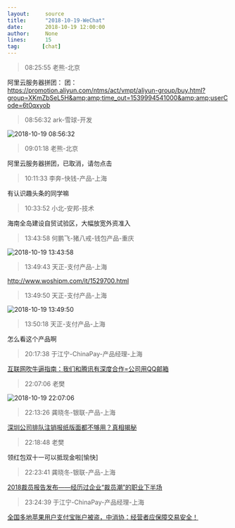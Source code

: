 ```yaml
---
layout:     source 
title:      "2018-10-19-WeChat"
date:       2018-10-19 12:00:00
author:     None
lines:      15 
tag:       [chat]
---
```

> 08:25:55  老熊-北京  
   
阿里云服务器拼团： 团： https://promotion.aliyun.com/ntms/act/vmpt/aliyun-group/buy.html?group=XKmZbSeL5H&amp;amp;time_out=1539994541000&amp;amp;userCode=6t0qxyob  
   
> 08:56:32  ark-雪球-开发  
   
![2018-10-19 08:56:32](http://static.cocolian.cn/img/20181019_085632.png) 
   
> 09:01:18  老熊-北京  
   
阿里云服务器拼团，已取消，请勿点击  
   
> 10:11:33  李奔-快钱-产品-上海  
   
有认识趣头条的同学嘛  
   
> 10:33:52  小北-安邦-技术  
   
海南全岛建设自贸试验区，大幅放宽外资准入  
   
> 13:43:58  何鹏飞-猪八戒-钱包产品-重庆  
   
![2018-10-19 13:43:58](http://static.cocolian.cn/img/20181019_134358.png) 
   
> 13:49:43  天正-支付产品-上海  
   
http://www.woshipm.com/it/1529700.html  
   
> 13:49:50  天正-支付产品-上海  
   
![2018-10-19 13:49:50](http://static.cocolian.cn/img/20181019_134950.png) 
   
> 13:50:18  天正-支付产品-上海  
   
怎么看这个产品啊  
   
> 20:17:38  于江宁-ChinaPay-产品经理-上海  
   
[互联网吹牛逼指南：我们和腾讯有深度合作=公司用QQ邮箱
](http://mp.weixin.qq.com/s?__biz=MzAwNDM3MTUyMw==&amp;amp;amp;mid=2649863531&amp;amp;amp;idx=1&amp;amp;amp;sn=271e04e2fec400de93c22e764b7c030c&amp;amp;amp;chksm=8329f047b45e79518280413714b4d5fd4c5ed38b3246ec07e828b85b86b03b123c85db104e6e&amp;amp;amp;mpshare=1&amp;amp;amp;scene=1&amp;amp;amp;srcid=10180fQNR5S9nRGF0ZRcDrR1#rd)  
   
> 22:07:06  老樊  
   
![2018-10-19 22:07:06](http://static.cocolian.cn/img/20181019_220706.png) 
   
> 22:13:26  龚晓冬-银联-产品-上海  
   
[深圳公司排队注销报纸版面都不够用？真相揭秘
](https://c.m.163.com/news/a/DUFHHLNO0001875N.html?spss=newsapp)  
   
> 22:18:48  老樊  
   
领红包双十一可以抵现金啦[愉快]  
   
> 22:23:41  龚晓冬-银联-产品-上海  
   
[2018裁员报告发布——经历过企业“裁员潮”的职业下半场
](https://c.m.163.com/news/a/DUGJ4P5E051482H5.html?spss=newsapp)  
   
> 23:24:39  于江宁-ChinaPay-产品经理-上海  
   
[全国多地苹果用户支付宝账户被盗，中消协：经营者应保障交易安全！
](http://mp.weixin.qq.com/s?__biz=MjM5MTE5OTQxNg==&amp;amp;amp;mid=2652493718&amp;amp;amp;idx=2&amp;amp;amp;sn=b46f3d416950eccff8695c6b1f267fff&amp;amp;amp;chksm=bd544e418a23c757d1348c9c3fd00cae3e4b18ad01efc6672d4e046e81323fc786f227c5d450&amp;amp;amp;mpshare=1&amp;amp;amp;scene=1&amp;amp;amp;srcid=1019n7RtH4VElPg59z3GbpNg#rd)  
   
